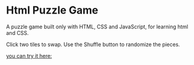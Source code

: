 # Html Puzzle Game

A puzzle game built only with HTML, CSS and JavaScript, for learning html and CSS.

Click two tiles to swap. Use the Shuffle button to randomize the pieces.

 [you can try it here:](https://nitaiedelberg.github.io/vanilla-puzzle-game/)
